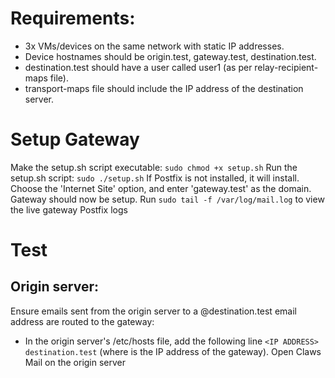 # Requirements:
- 3x VMs/devices on the same network with static IP addresses.
- Device hostnames should be origin.test, gateway.test, destination.test.
- destination.test should have a user called user1 (as per relay-recipient-maps file).
- transport-maps file should include the IP address of the destination server.

# Setup Gateway
Make the setup.sh script executable: `sudo chmod +x setup.sh`
Run the setup.sh script: `sudo ./setup.sh`
If Postfix is not installed, it will install. Choose the 'Internet Site' option, and enter 'gateway.test' as the domain.
Gateway should now be setup.
Run `sudo tail -f /var/log/mail.log` to view the live gateway Postfix logs


# Test
## Origin server:
Ensure emails sent from the origin server to a @destination.test email address are routed to the gateway:
- In the origin server's /etc/hosts file, add the following line `<IP ADDRESS>    destination.test` (where <IP ADDRESS> is the IP address of the gateway).
Open Claws Mail on the origin server